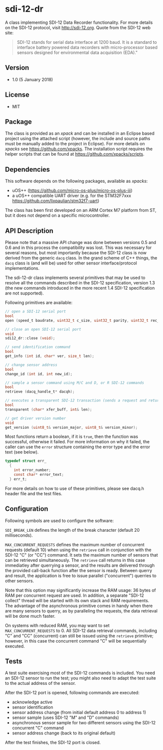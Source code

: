 # sdi-12-dr
A class implementing SDI-12 Data Recorder functionality. For more details on the SDI-12 protocol, visit http://sdi-12.org. Quote from the SDI-12 web site:
> SDI-12 stands for serial data interface at 1200 baud. It is a standard to interface battery powered data recorders with micro-processor based sensors designed for environmental data acquisition (EDA)."

## Version
* 1.0 (5 January 2018)

## License
* MIT

## Package
The class is provided as an _xpack_ and can be installed in an Eclipse based project using the attached script (however, the include and source paths must be manually added to the project in Eclipse). For more details on _xpacks_ see https://github.com/xpacks. The installation script requires the helper scripts that can be found at https://github.com/xpacks/scripts.

## Dependencies
This software depends on the following packages, available as _xpacks_:
* uOS++ (https://github.com/micro-os-plus/micro-os-plus-iii)
* a uOS++ compatible UART driver (e.g. for the STM32F7xxx https://github.com/lixpaulian/stm32f7-uart)

The class has been first developed on an ARM Cortex M7 platform from ST, but it does not depend on a specific microcontroller.

## API Description
Please note that a massive API change was done between versions 0.5 and 0.6 and in this process the compatibility was lost. This was necessary for several reasons, but most importantly because the SDI-12 class is now derived from the generic `dacq` class. In the grand scheme of C++ things, the `dacq` class is (and will be) used for other sensor interface/protocol implementations.

The sdi-12-dr class implements several primitives that may be used to resolve all the commands described in the SDI-12 specification, version 1.3 (the new commands introduced in the more recent 1.4 SDI-12 specification are not supported).

Following primitives are available:

```c
// open a SDI-12 serial port
bool
open (speed_t baudrate, uint32_t c_size, uint32_t parity, uint32_t rec_timeout);

// close an open SDI-12 serial port
void
sdi12_dr::close (void);

// send identification command
bool
get_info (int id, char* ver, size_t len);

// change sensor address
bool
change_id (int id, int new_id);

// sample a sensor command using M/C and D, or R SDI-12 commands
bool
retrieve (dacq_handle_t* dacqh);

// executes a transparent SDI-12 transaction (sends a request and returns the answer)
bool
transparent (char* xfer_buff, int& len);

// get driver version number
void
get_version (uint8_t& version_major, uint8_t& version_minor);

```

Most functions return a boolean, if it is `true`, then the function was successful, otherwise it failed. For more information on why it failed, the caller can use the `error` structure containing the error type and the error text (see below).

```c
typedef struct err_
  {
    int error_number;
    const char* error_text;
  } err_t;
```

For more details on how to use of these primitives, please see dacq.h header file and the test files.

## Configuration

Following symbols are used to configure the software:

`SDI_BREAK_LEN` defines the length of the break character (default 20 milliseconds).

`MAX_CONCURRENT_REQUESTS` defines the maximum number of concurrent requests (default 10) when using the `retrieve` call in conjunction with the SDI-12 "C" (or "CC") command. It sets the maximum number of sensors that can be retrieved simultaneously. The `retrieve` call returns in this case immediatley after querrying a sensor, and the results are delivered through the provided call-back function after the sensor is ready. Between querry and result, the application is free to issue parallel ("concurrent") querries to other sensors.

Note that this option may significantly increase the RAM usage: 36 bytes of RAM per concurrent request are used. In addition, a separate "SDI-12 collect" thread will be started with its own stack and RAM requirements. The advantage of the asynchronous primitive comes in handy when there are many sensors to querry, as by paralleling the requests, the data retrieval will be done much faster.

On systems with reduced RAM, you may want to set `MAX_CONCURRENT_REQUESTS` to 0. All SDI-12 data retrieval commands, including "C" and "CC" (concurrent) can still be issued using the `retrieve` primitive; however, in this case the concurrent command "C" will be sequentially executed.

## Tests
A test suite exercising most of the SDI-12 commands is included. You need an SDI-12 sensor to run the test; you might also need to adapt the test suite to the actual address of the sensor.

After the SDI-12 port is opened, following commands are executed:

* acknowledge active
* sensor identification
* sensor address change (from initial default address 0 to address 1)
* sensor sample (uses SDI-12 "M" and "D" commands)
* asynchronous sensor sample for two different sensors using the SDI-12 concurrent "C" command
* sensor address change (back to its original default)

After the test finishes, the SDI-12 port is closed.


